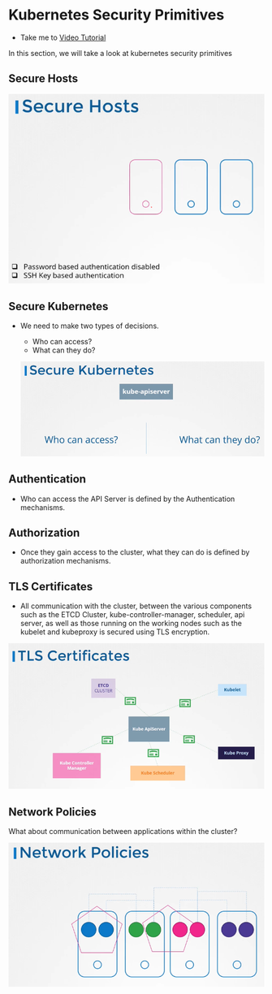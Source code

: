 # Kubernetes Security Primitives
  - Take me to [Video Tutorial](https://kodekloud.com/courses/539883/lectures/9808248)
  
In this section, we will take a look at kubernetes security primitives

## Secure Hosts

 ![sech](../../images/sech.PNG)
  
## Secure Kubernetes
- We need to make two types of decisions.
  - Who can access?
  - What can they do?
 
  ![seck](../../images/seck.PNG)
  
## Authentication
- Who can access the API Server is defined by the Authentication mechanisms.
  
## Authorization
- Once they gain access to the cluster, what they can do is defined by authorization mechanisms.

## TLS Certificates
- All communication with the cluster, between the various components such as the ETCD Cluster, kube-controller-manager, scheduler, api server, as well as those running on the working nodes such as the kubelet and kubeproxy is secured using TLS encryption.

 ![tls](../../images/tls.PNG)
 
## Network Policies
What about communication between applications within the cluster?

  ![np](../../images/np.PNG)
  
